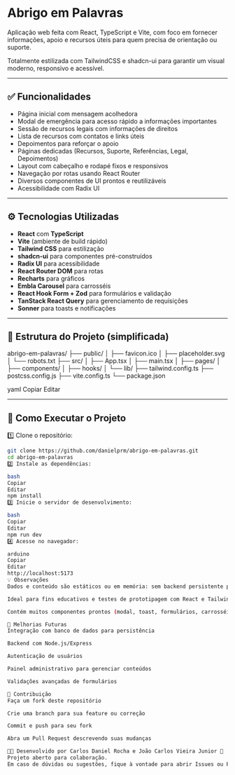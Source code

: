 # Abrigo em Palavras

Aplicação web feita com React, TypeScript e Vite, com foco em fornecer informações, apoio e recursos úteis para quem precisa de orientação ou suporte.  

Totalmente estilizada com TailwindCSS e shadcn-ui para garantir um visual moderno, responsivo e acessível.

---

## ✅ Funcionalidades

- Página inicial com mensagem acolhedora
- Modal de emergência para acesso rápido a informações importantes
- Sessão de recursos legais com informações de direitos
- Lista de recursos com contatos e links úteis
- Depoimentos para reforçar o apoio
- Páginas dedicadas (Recursos, Suporte, Referências, Legal, Depoimentos)
- Layout com cabeçalho e rodapé fixos e responsivos
- Navegação por rotas usando React Router
- Diversos componentes de UI prontos e reutilizáveis
- Acessibilidade com Radix UI

---

## ⚙️ Tecnologias Utilizadas

- **React** com **TypeScript**
- **Vite** (ambiente de build rápido)
- **Tailwind CSS** para estilização
- **shadcn-ui** para componentes pré-construídos
- **Radix UI** para acessibilidade
- **React Router DOM** para rotas
- **Recharts** para gráficos
- **Embla Carousel** para carrosséis
- **React Hook Form + Zod** para formulários e validação
- **TanStack React Query** para gerenciamento de requisições
- **Sonner** para toasts e notificações

---

## 📁 Estrutura do Projeto (simplificada)

abrigo-em-palavras/
├── public/
│ ├── favicon.ico
│ ├── placeholder.svg
│ └── robots.txt
├── src/
│ ├── App.tsx
│ ├── main.tsx
│ ├── pages/
│ ├── components/
│ ├── hooks/
│ └── lib/
├── tailwind.config.ts
├── postcss.config.js
├── vite.config.ts
└── package.json

yaml
Copiar
Editar

---

## 🧭 Como Executar o Projeto

1️⃣ Clone o repositório:  
```bash
git clone https://github.com/danielprm/abrigo-em-palavras.git
cd abrigo-em-palavras
2️⃣ Instale as dependências:

bash
Copiar
Editar
npm install
3️⃣ Inicie o servidor de desenvolvimento:

bash
Copiar
Editar
npm run dev
4️⃣ Acesse no navegador:

arduino
Copiar
Editar
http://localhost:5173
💡 Observações
Dados e conteúdo são estáticos ou em memória: sem backend persistente por padrão.

Ideal para fins educativos e testes de prototipagem com React e TailwindCSS.

Contém muitos componentes prontos (modal, toast, formulários, carrosséis) para reuso.

🌱 Melhorias Futuras
Integração com banco de dados para persistência

Backend com Node.js/Express

Autenticação de usuários

Painel administrativo para gerenciar conteúdos

Validações avançadas de formulários

🧩 Contribuição
Faça um fork deste repositório

Crie uma branch para sua feature ou correção

Commit e push para seu fork

Abra um Pull Request descrevendo suas mudanças

👨‍💻 Desenvolvido por Carlos Daniel Rocha e João Carlos Vieira Junior 🚀
Projeto aberto para colaboração.
Em caso de dúvidas ou sugestões, fique à vontade para abrir Issues ou Pull Requests!